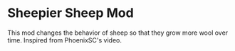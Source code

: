 # Sheepier Sheep Mod

This mod changes the behavior of sheep so that they grow more wool over time.
Inspired from PhoenixSC's video.